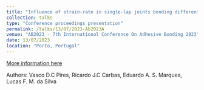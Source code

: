 ```yaml
---
title: "Influence of strain-rate in single-lap joints bonding different adherends with thermal residual stresses"
collection: talks
type: "Conference proceedings presentation"
permalink: /talks/13/07/2023-Ab2023A
venue: "AB2023 - 7th International Conference On Adhesive Bonding 2023"
date: 13/07/2023
location: "Porto, Portugal"
---
```


[More information here](https://fe.up.pt/abconference/2023/)

Authors: Vasco D.C Pires, Ricardo J.C Carbas, Eduardo A. S. Marques, Lucas F. M. da Silva 
